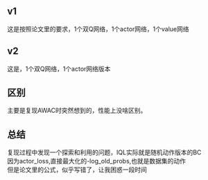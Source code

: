## v1
这是按照论文里的要求，1个双Q网络，1个actor网络，1个value网络



## v2
这是，1个双Q网络，1个actor网络版本



## 区别
主要是复现AWAC时突然想到的，性能上没啥区别。



## 总结
复现过程中发现一个探索和利用的问题，IQL实际就是随机动作版本的BC  
因为actor_loss,直接最大化的-log_old_probs,也就是数据集的动作  
但是论文里的公式，似乎写错了，让我困惑一段时间
